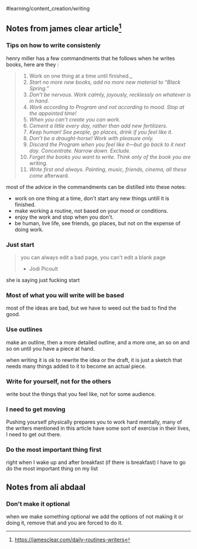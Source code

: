 #learning/content_creation/writing 

## Notes from james clear article[^1]

### Tips on how to write consistenly

henry miller has a few commandments that he follows when he writes books, here are they :

> 1. Work on one thing at a time until finished._
> 2. _Start no more new books, add no more new material to “Black Spring.”_
> 3. _Don’t be nervous. Work calmly, joyously, recklessly on whatever is in hand._
> 4. _Work according to Program and not according to mood. Stop at the appointed time!_
> 5. _When you can’t create you can work._
> 6. _Cement a little every day, rather than add new fertilizers._
> 7. _Keep human! See people, go places, drink if you feel like it._
> 8. _Don’t be a draught-horse! Work with pleasure only._
> 9. _Discard the Program when you feel like it—but go back to it next day. Concentrate. Narrow down. Exclude._
> 10. _Forget the books you want to write. Think only of the book you are writing._
> 11. _Write first and always. Painting, music, friends, cinema, all these come_ afterward.

most of the advice in the commandments can be distilled into these notes:

- work on one thing at a time, don't start any new things untill it is finished.
- make working a routine, not based on your mood or conditions.
- enjoy the work and stop when you don't.
- be human, live life, see friends, go places, but not on the expense of doing work.

### Just start

> you can always edit a bad page, you can't edit a blank page
> -  Jodi Picoult

she is saying just fucking start

### Most of what you will write will be based

most of the ideas are bad, but we have to weed out the bad to find the good.

### Use outlines

make an outline, then a more detailed outline, and a more one, an so on and so on until you have a piece at hand.

when writing it is ok to rewrite the idea or the draft, it is just a sketch that needs many things added to it to become an actual piece.

### Write for yourself, not for the others

write bout the things that you feel like, not for some audience.

### I need to get moving

Pushing yourself physically prepares you to work hard mentally, many of the writers mentioned in this article have some sort of exercise in their lives, I need to get out there.

### Do the most important thing first

right when I wake up and after breakfast (if there is breakfast) I have to go do the most important thing on my list

## Notes from ali abdaal

### Don't make it optional

when we make something optional we add the options of not making it or doing it, remove that and you are forced to do it.

[^1]: https://jamesclear.com/daily-routines-writers
